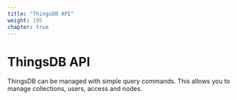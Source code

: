 ```yaml
---
title: "ThingsDB API"
weight: 195
chapter: true
---
```


# ThingsDB API

ThingsDB can be managed with simple query commands. This allows you to manage
collections, users, access and nodes.
